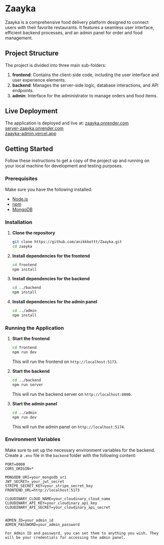 # Zaayka

Zaayka is a comprehensive food delivery platform designed to connect users with their favorite restaurants. It features a seamless user interface, efficient backend processes, and an admin panel for order and food management.

## Project Structure

The project is divided into three main sub-folders:

1. **frontend**: Contains the client-side code, including the user interface and user experience elements.
2. **backend**: Manages the server-side logic, database interactions, and API endpoints.
3. **admin**: Interface for the administrator to manage orders and food items.

## Live Deployment

The application is deployed and live at: [zaayka.onrender.com](https://zaayka.onrender.com)     
                                         [server-zaayka.onrender.com](https://server-zaayka.onrender.com/)                                             
                                         [zaayka-admin.vercel.app](zaayka-admin.vercel.app)

## Getting Started

Follow these instructions to get a copy of the project up and running on your local machine for development and testing purposes.

### Prerequisites

Make sure you have the following installed:

- [Node.js](https://nodejs.org/)
- [npm](https://www.npmjs.com/)
- [MongoDB](https://www.mongodb.com/)

### Installation

1. **Clone the repository**
    ```sh
    git clone https://github.com/anikkkettt/Zaayka.git
    cd zaayka
    ```

2. **Install dependencies for the frontend**
    ```sh
    cd frontend
    npm install
    ```

3. **Install dependencies for the backend**
    ```sh
    cd ../backend
    npm install
    ```

4. **Install dependencies for the admin panel**
    ```sh
    cd ../admin
    npm install
    ```

### Running the Application

1. **Start the frontend**
    ```sh
    cd frontend
    npm run dev
    ```

    This will run the frontend on `http://localhost:5173`.

2. **Start the backend**
    ```sh
    cd ../backend
    npm run server
    ```

    This will run the backend server on `http://localhost:8000`.

3. **Start the admin panel**
    ```sh
    cd ../admin
    npm run dev
    ```

    This will run the admin panel on `http://localhost:5174`.

### Environment Variables

Make sure to set up the necessary environment variables for the backend. Create a `.env` file in the `backend` folder with the following content:

```plaintext
PORT=8000
CORS_ORIGIN=*

MONGODB_URI=your_mongodb_uri
JWT_SECRET=_your_jwt_secret
STRIPE_SECRET_KEY=your_stripe_secret_key
FRONTEND_URL=http://localhost:5173

CLOUDINARY_CLOUD_NAME=your_cloudinary_cloud_name
CLOUDINARY_API_KEY=your_cloudinary_api_key
CLOUDINARY_API_SECRET=your_cloudinary_api_secret


ADMIN_ID=your_admin_id
ADMIN_PASSWORD=your_admin_password

For Admin ID and password, you can set them to anything you wish. They will be your credentials for accessing the admin panel.
```
